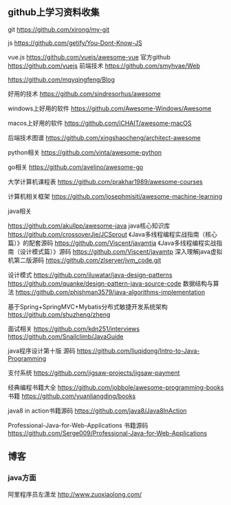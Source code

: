 ## github上学习资料收集

git
https://github.com/xirong/my-git

js
https://github.com/getify/You-Dont-Know-JS

vue.js
https://github.com/vuejs/awesome-vue
官方github
https://github.com/vuejs
前端技术
https://github.com/smyhvae/Web

https://github.com/mqyqingfeng/Blog



好用的技术
https://github.com/sindresorhus/awesome


windows上好用的软件
https://github.com/Awesome-Windows/Awesome

macos上好用的软件
https://github.com/iCHAIT/awesome-macOS

后端技术图谱
https://github.com/xingshaocheng/architect-awesome

python相关
https://github.com/vinta/awesome-python

go相关
https://github.com/avelino/awesome-go

大学计算机课程表
https://github.com/prakhar1989/awesome-courses

计算机相关框架
https://github.com/josephmisiti/awesome-machine-learning

java相关

https://github.com/akullpp/awesome-java
java核心知识库
https://github.com/crossoverJie/JCSprout
《Java多线程编程实战指南（核心篇）》的配套源码
https://github.com/Viscent/javamtia
《Java多线程编程实战指南（设计模式篇）》源码
https://github.com/Viscent/javamtp
深入理解java虚拟机第二版源码
https://github.com/zlserver/jvm_code.git



设计模式
https://github.com/iluwatar/java-design-patterns
https://github.com/quanke/design-pattern-java-source-code
数据结构与算法
https://github.com/phishman3579/java-algorithms-implementation


基于Spring+SpringMVC+Mybatis分布式敏捷开发系统架构
https://github.com/shuzheng/zheng

面试相关
https://github.com/kdn251/interviews
https://github.com/Snailclimb/JavaGuide


java程序设计第十版 源码
https://github.com/liuqidong/Intro-to-Java-Programming

支付系统
https://github.com/jigsaw-projects/jigsaw-payment


经典编程书籍大全
https://github.com/jobbole/awesome-programming-books
书籍
https://github.com/yuanliangding/books

java8 in action书籍源码
https://github.com/java8/Java8InAction

Professional-Java-for-Web-Applications 书籍源码
https://github.com/Serge009/Professional-Java-for-Web-Applications



## 博客

### java方面

阿里程序员左潇龙 http://www.zuoxiaolong.com/



